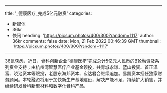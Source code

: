 
---
title: '_德康医疗_完成5亿元融资'
categories: 
 - 新媒体
 - 36kr
 - 快讯
headimg: 'https://picsum.photos/400/300?random=1117'
author: 36kr
comments: false
date: Mon, 21 Feb 2022 00:46:39 GMT
thumbnail: 'https://picsum.photos/400/300?random=1117'
---

<div>   
36氪获悉，近日，骨科创新企业“德康医疗”完成总计5亿元人民币的B轮融资及系列资金支持；由杭州湾智慧医疗产业基金领投，共青城永谦、蓝山投资、首正泽富、晓池资本等跟投，老股东海邦资本、宏达君合继续追加。易凯资本担任独家财务顾问。本轮融资将用于加快新生产基地建设，解决产能不足、持续扩大销售，并继续研发骨科新型材料和数字化骨科产品。  
</div>
            